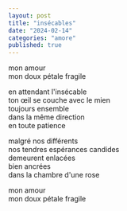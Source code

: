 ```yaml
---
layout: post
title: "insécables"
date: "2024-02-14"
categories: "amore"
published: true
---
```


mon amour  
mon doux pétale fragile  

en attendant l'insécable  
ton œil se couche avec le mien  
toujours ensemble  
dans la même direction  
en toute patience  

malgré nos différents  
nos tendres espérances candides  
demeurent enlacées  
bien ancrées  
dans la chambre d'une rose  

mon amour  
mon doux pétale fragile  
